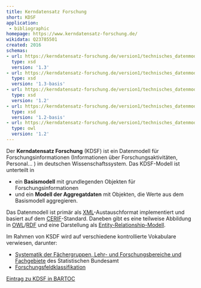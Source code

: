 ```yaml
---
title: Kerndatensatz Forschung
short: KDSF
application:
 - bibliographic
homepage: https://www.kerndatensatz-forschung.de/
wikidata: Q23785501
created: 2016
schemas:
- url: https://kerndatensatz-forschung.de/version1/technisches_datenmodell/v_1_3/xsd/kdsf.xsd
  type: xsd
  version: '1.3'
- url: https://kerndatensatz-forschung.de/version1/technisches_datenmodell/v_1_3/xsd/kdsf-basis.xsd
  type: xsd
  version: '1.3-basis'
- url: https://kerndatensatz-forschung.de/version1/technisches_datenmodell/v_1_2/xsd/kdsf.xsd
  type: xsd
  version: '1.2'
- url: https://kerndatensatz-forschung.de/version1/technisches_datenmodell/v_1_2/xsd/kdsf-basis.xsd
  type: xsd
  version: '1.2-basis'
- url: https://kerndatensatz-forschung.de/version1/technisches_datenmodell/v_1_2/owl/kdsf.owl
  type: owl
  version: '1.2'
---
```


Der **Kerndatensatz Forschung** (KDSF) ist ein Datenmodell für Forschungsinformationen (Informationen über Forschungsaktivitäten, Personal...  ) im deutschen Wissenschaftssystem. Das KDSF-Modell ist unterteilt in

- ein **Basismodell** mit grundlegenden Objekten für Forschungsinformationen
- und ein **Modell der Aggregatdaten** mit Objekten, die Werte aus dem Basismodell aggregieren.

Das Datenmodell ist primär als [XML](xml)-Austauschformat implementiert und basiert auf dem [CERIF](cerif)-Standard. Daneben gibt es eine teilweise Abbildung in [OWL](schema/owl)/[RDF](rdf) und eine Darstellung als [Entity-Relationship-Modell](erm).

Im Rahmen von KSDF wird auf verschiedene kontrollierte Vokabulare verwiesen, darunter:

- [Systematik der Fächergruppen, Lehr- und Forschungsbereiche und Fachgebiete](http://bartoc.org/en/node/18920) des Statistischen Bundesamt
- [Forschungsfeldklassifikation](http://bartoc.org/en/node/20288)

[Eintrag zu KDSF in BARTOC](http://bartoc.org/en/node/20426)
 
